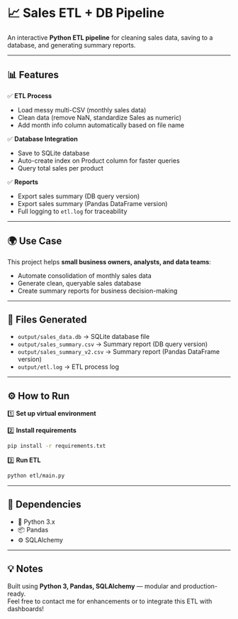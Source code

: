 
# 📈 Sales ETL + DB Pipeline

An interactive **Python ETL pipeline** for cleaning sales data, saving to a database, and generating summary reports.

---

## 📊 Features

✅ **ETL Process**
- Load messy multi-CSV (monthly sales data)
- Clean data (remove NaN, standardize Sales as numeric)
- Add month info column automatically based on file name

✅ **Database Integration**
- Save to SQLite database
- Auto-create index on Product column for faster queries
- Query total sales per product

✅ **Reports**
- Export sales summary (DB query version)
- Export sales summary (Pandas DataFrame version)
- Full logging to `etl.log` for traceability

---

## 🌍 Use Case

This project helps **small business owners, analysts, and data teams**:
- Automate consolidation of monthly sales data
- Generate clean, queryable sales database
- Create summary reports for business decision-making

---

## 🚀 Files Generated

- `output/sales_data.db` → SQLite database file  
- `output/sales_summary.csv` → Summary report (DB query version)  
- `output/sales_summary_v2.csv` → Summary report (Pandas DataFrame version)  
- `output/etl.log` → ETL process log  

---

## ⚙ How to Run

1️⃣ **Set up virtual environment**  

2️⃣ **Install requirements**
```bash
pip install -r requirements.txt
```

3️⃣ **Run ETL**
```bash
python etl/main.py
```

---

## 📌 Dependencies

- 🐍 Python 3.x  
- 📦 Pandas  
- ⚙ SQLAlchemy  

---

## 💡 Notes

Built using **Python 3, Pandas, SQLAlchemy** — modular and production-ready.  
Feel free to contact me for enhancements or to integrate this ETL with dashboards!
